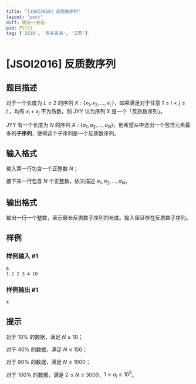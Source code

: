 ```yaml
---
title: "[JSOI2016] 反质数序列"
layout: "post"
diff: 提高+/省选-
pid: P5771
tag: ['2016', '各省省选', '江苏']
---
```

# [JSOI2016] 反质数序列
## 题目描述

对于一个长度为 $L \ge 2$ 的序列 $X:\{x_1,x_2,...,x_L\}$，如果满足对于任意 $1 \le i < j \le L$，均有 $x_i+x_j$ 不为质数，则 JYY 认为序列 $X$ 是一个「反质数序列」。

JYY 有一个长度为 $N$ 的序列 $A:\{a_1,a_2,...,a_N\}$，他希望从中选出一个包含元素最多的**子序列**，使得这个子序列是一个反质数序列。
## 输入格式

输入第一行包含一个正整数 $N$；

接下来一行包含 $N$ 个正整数，依次描述 $a_1,a_2,...,a_N$。
## 输出格式

输出一行一个整数，表示最长反质数子序列的长度。输入保证存在反质数子序列。
## 样例

### 样例输入 #1
```
6
1 2 2 3 4 10

```
### 样例输出 #1
```
4

```
## 提示

对于 $10\%$ 的数据，满足 $N \le 10$；

对于 $40\%$ 的数据，满足 $N \le 150$；

对于 $80\%$ 的数据，满足 $N \le 1000$；

对于 $100\%$ 的数据，满足 $2 \le N \le 3000$，$1 \le a_i \le 10^5$。
